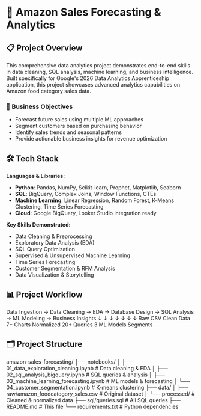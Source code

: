 # 🛒 Amazon Sales Forecasting & Analytics

## 📋 Project Overview

This comprehensive data analytics project demonstrates end-to-end skills in data cleaning, SQL analysis, machine learning, and business intelligence. Built specifically for Google's 2026 Data Analytics Apprenticeship application, this project showcases advanced analytics capabilities on Amazon food category sales data.

### 🎯 Business Objectives
- Forecast future sales using multiple ML approaches
- Segment customers based on purchasing behavior  
- Identify sales trends and seasonal patterns
- Provide actionable business insights for revenue optimization

## 🛠️ Tech Stack

**Languages & Libraries:**
- **Python**: Pandas, NumPy, Scikit-learn, Prophet, Matplotlib, Seaborn
- **SQL**: BigQuery, Complex Joins, Window Functions, CTEs
- **Machine Learning**: Linear Regression, Random Forest, K-Means Clustering, Time Series Forecasting
- **Cloud**: Google BigQuery, Looker Studio integration ready

**Key Skills Demonstrated:**
- Data Cleaning & Preprocessing
- Exploratory Data Analysis (EDA)  
- SQL Query Optimization
- Supervised & Unsupervised Machine Learning
- Time Series Forecasting
- Customer Segmentation & RFM Analysis
- Data Visualization & Storytelling

## 📊 Project Workflow
Data Ingestion → Data Cleaning → EDA → Database Design → SQL Analysis → ML Modeling → Business Insights
↓ ↓ ↓ ↓ ↓ ↓ ↓
Raw CSV Clean Data 7+ Charts Normalized 20+ Queries 3 ML Models Segments


## 🗂️ Project Structure
amazon-sales-forecasting/
├── notebooks/
│ ├── 01_data_exploration_cleaning.ipynb # Data cleaning & EDA
│ ├── 02_sql_analysis_bigquery.ipynb # SQL queries & analysis
│ ├── 03_machine_learning_forecasting.ipynb # ML models & forecasting
│ └── 04_customer_segmentation.ipynb # K-means clustering
├── data/
│ ├── raw/amazon_foodcategory_sales.csv # Original dataset
│ └── processed/ # Cleaned & normalized data
├── sql/queries.sql # All SQL queries
├── README.md # This file
└── requirements.txt # Python dependencies
